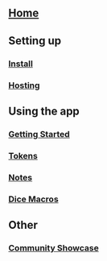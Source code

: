 ## [Home](https://github.com/dungeon-revealer/dungeon-revealer/wiki)
## Setting up 
### [Install](https://github.com/dungeon-revealer/dungeon-revealer/wiki/Install)
### [Hosting](https://github.com/dungeon-revealer/dungeon-revealer/wiki/Hosting)
## Using the app
### [Getting Started](https://github.com/dungeon-revealer/dungeon-revealer/wiki/Getting-Started)
### [Tokens](https://github.com/dungeon-revealer/dungeon-revealer/wiki/Tokens)
### [Notes](https://github.com/dungeon-revealer/dungeon-revealer/wiki/Notes)
### [Dice Macros](https://github.com/dungeon-revealer/dungeon-revealer/wiki/Dice-Macros)
## Other
### [Community Showcase](https://github.com/dungeon-revealer/dungeon-revealer/wiki/Community-Showcase)